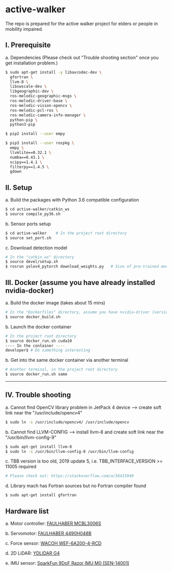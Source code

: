 # active-walker
The repo is prepared for the active walker project for elders or people in mobility impaired.


## I. Prerequisite
a. Dependencies (Please check out "Trouble shooting section" once you get installation problem.)
```bash
$ sudo apt-get install -y libavcodec-dev \
  gfortran \
  llvm-8 \
  libswscale-dev \
  libgeographic-dev \
  ros-melodic-geographic-msgs \
  ros-melodic-driver-base \
  ros-melodic-vision-opencv \
  ros-melodic-pcl-ros \
  ros-melodic-camera-info-manager \
  python-pip \
  python3-pip

$ pip2 install --user empy

$ pip3 install --user rospkg \
  empy \
  llvmlite==0.32.1 \
  numba==0.43.1 \
  scipy==1.4.1 \
  filterpy==1.4.5 \
  gdown
```


## II. Setup 
a. Build the packages with Python 3.6 compatible configuration
```bash
$ cd active-walker/catkin_ws
$ source compile_py36.sh
```
b. Sensor ports setup
```bash
$ cd active-walker    # In the project root directory
$ source set_port.sh
```
c. Download detection model
```bash
# In the "catkin_ws" directory
$ source devel/setup.sh
$ rosrun yolov4_pytorch download_weights.py   # Size of pre-trained model: ~282MB
```


## III. Docker (assume you have already installed nvidia-docker)
a. Build the docker image (takes about 15 mins)
```bash
# In the "Dockerfiles" directory, assume you have nvidia-driver (version >= 418)
$ source docker_build.sh
```
b. Launch  the docker container
```bash
# In the project root directory
$ source docker_run.sh cuda10
---- In the container ----
developer$ # Do something interesting
```
b. Get into the same docker container via another terminal 
```bash
# Another terminal, in the project root directory
$ source docker_run.sh same
```

___
## IV. Trouble shooting
a. Cannot find OpenCV library problem in JetPack 4 device --> create soft link near the "/usr/include/opencv4" 
```bash
$ sudo ln -s /usr/include/opencv4/ /usr/include/opencv
```
b. Cannot find LLVM-CONFIG  --> install llvm-8 and create soft link near the "/usr/bin/llvm-config-9" 
```bash
$ sudo apt-get install llvm-8
$ sudo ln -s /usr/bin/llvm-config-8 /usr/bin/llvm-config
```
c. TBB version is too old, 2019 update 5, i.e. TBB_INTERFACE_VERSION >= 11005 required
```bash
# Please check out: https://stackoverflow.com/a/56415940
```
d. Library mach has Fortran sources but no Fortran compiler found
```bash
$ sudo apt-get install gfortran
```


## Hardware list
a. Motor controller: [FAULHABER MCBL3006S](https://www.faulhaber.com/en/products/series/mcbl-3006-s)

b. Servomotor: [FAULHABER 4490H048B](https://www.faulhaber.com/fileadmin/Import/Media/EN_4490_B_FMM.pdf)

c. Force sensor: [WACOH WEF-6A200-4-RCD](https://wacoh-tech.com/en/products/dynpick/200n_rcd.html)

<!-- d. Laser range sensor: [HOKUYO URG-04LX-UG01](https://www.hokuyo-aut.jp/search/single.php?serial=166) -->
d. 2D LiDAR: [YDLIDAR G4](https://www.ydlidar.com/Public/upload/files/2020-04-13/YDLIDAR%20G4%20Datasheet.pdf)

e. IMU sensor: [SparkFun 9DoF Razor IMU M0 (SEN-14001)](https://www.sparkfun.com/products/retired/14001)
